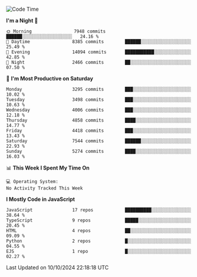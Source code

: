 <!--START_SECTION:waka-->
![Code Time](http://img.shields.io/badge/Code%20Time-3%2C337%20hrs%2038%20mins-blue)

**I'm a Night 🦉** 

```text
🌞 Morning                7948 commits        ██████░░░░░░░░░░░░░░░░░░░   24.16 % 
🌆 Daytime                8385 commits        ██████░░░░░░░░░░░░░░░░░░░   25.49 % 
🌃 Evening                14094 commits       ███████████░░░░░░░░░░░░░░   42.85 % 
🌙 Night                  2466 commits        ██░░░░░░░░░░░░░░░░░░░░░░░   07.50 % 
```
📅 **I'm Most Productive on Saturday** 

```text
Monday                   3295 commits        ███░░░░░░░░░░░░░░░░░░░░░░   10.02 % 
Tuesday                  3498 commits        ███░░░░░░░░░░░░░░░░░░░░░░   10.63 % 
Wednesday                4006 commits        ███░░░░░░░░░░░░░░░░░░░░░░   12.18 % 
Thursday                 4858 commits        ████░░░░░░░░░░░░░░░░░░░░░   14.77 % 
Friday                   4418 commits        ███░░░░░░░░░░░░░░░░░░░░░░   13.43 % 
Saturday                 7544 commits        ██████░░░░░░░░░░░░░░░░░░░   22.93 % 
Sunday                   5274 commits        ████░░░░░░░░░░░░░░░░░░░░░   16.03 % 
```


📊 **This Week I Spent My Time On** 

```text
💻 Operating System: 
No Activity Tracked This Week
```

**I Mostly Code in JavaScript** 

```text
JavaScript               17 repos            ██████████░░░░░░░░░░░░░░░   38.64 % 
TypeScript               9 repos             █████░░░░░░░░░░░░░░░░░░░░   20.45 % 
HTML                     4 repos             ██░░░░░░░░░░░░░░░░░░░░░░░   09.09 % 
Python                   2 repos             █░░░░░░░░░░░░░░░░░░░░░░░░   04.55 % 
EJS                      1 repo              █░░░░░░░░░░░░░░░░░░░░░░░░   02.27 % 
```




 Last Updated on 10/10/2024 22:18:18 UTC
<!--END_SECTION:waka-->

<!--
**likaiqiang/likaiqiang** is a ✨ _special_ ✨ repository because its `README.md` (this file) appears on your GitHub profile.

Here are some ideas to get you started:

- 🔭 I’m currently working on ...
- 🌱 I’m currently learning ...
- 👯 I’m looking to collaborate on ...
- 🤔 I’m looking for help with ...
- 💬 Ask me about ...
- 📫 How to reach me: ...
- 😄 Pronouns: ...
- ⚡ Fun fact: ...
-->
